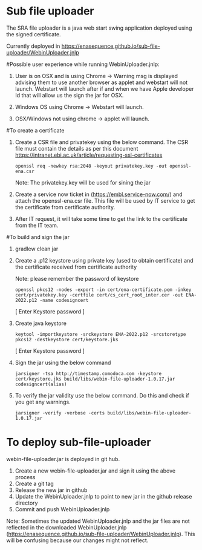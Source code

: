 # Sub file uploader

The SRA file uploader is a java web start swing application deployed using the signed certificate.

Currently deployed in https://enasequence.github.io/sub-file-uploader/WebinUploader.jnlp

#Possible user experience while running WebinUploader.jnlp:

1. User is on OSX and is using Chrome -> Warning msg is displayed advising them to use another browser as applet and webstart will not launch. Webstart will launch after if and when we have Apple developer Id that will allow us the sign the jar for OSX.

2. Windows OS using Chrome -> Webstart will launch.

3. OSX/Windows not using chrome -> applet will launch.

#To create a certificate
1. Create a CSR file and privatekey using the below command. The CSR file must contain the details as per this document https://intranet.ebi.ac.uk/article/requesting-ssl-certificates

   `openssl req -newkey rsa:2048 -keyout privatekey.key -out openssl-ena.csr` 

   Note: The privatekey.key will be used for sining the jar

2. Create a service now ticket in (https://embl.service-now.com/) and attach the openssl-ena.csr file. This file will be used by IT service to get the certificate from certificate authority.

3. After IT request, it will take some time to get the link to the certificate from the IT team.

#To build and sign the jar 

1. gradlew clean jar
2. Create a .p12 keystore using private key (used to obtain certificate) and the certificate received from certificate authority

   Note: please remember the password of keystore

   `openssl pkcs12 -nodes -export -in cert/ena-certificate.pem -inkey cert/privatekey.key -certfile cert/cs_cert_root_inter.cer -out ENA-2022.p12 -name codesigncert` 

   [ Enter Keystore password  ]
3. Create java keystore

   `keytool -importkeystore -srckeystore ENA-2022.p12 -srcstoretype pkcs12 -destkeystore cert/keystore.jks`

   [ Enter Keystore password  ]

4. Sign the jar using the below command

   `jarsigner -tsa http://timestamp.comodoca.com -keystore cert/keystore.jks build/libs/webin-file-uploader-1.0.17.jar codesigncert(alias)`

5. To verify the jar validity use the below command. Do this and check if you get any warnings.

   `jarsigner -verify -verbose -certs build/libs/webin-file-uploader-1.0.17.jar`




# To deploy sub-file-uploader

webin-file-uploader.jar is deployed in git hub.

1. Create a new webin-file-uploader.jar and sign it using the above process
2. Create a git tag
3. Release the new jar in github
4. Update the WebinUploader.jnlp to point to new jar in the github release directory
5. Commit and push WebinUploader.jnlp 

Note: Sometimes the updated WebinUploader.jnlp and the jar files are not reflected in the downloaded WebinUploader.jnlp (https://enasequence.github.io/sub-file-uploader/WebinUploader.jnlp).
This will be confusing because our changes might not reflect.





